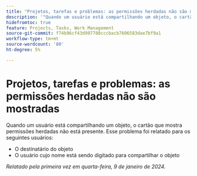 ```yaml
---
title: "Projetos, tarefas e problemas: as permissões herdadas não são mostradas"
description: '"Quando um usuário está compartilhando um objeto, o cartão que mostra permissões herdadas não está presente. ”'
hidefromtoc: true
feature: Projects, Tasks, Work Management
source-git-commit: f74b96cf43d997780cccbacb7606583dae7bf9a1
workflow-type: tm+mt
source-wordcount: '80'
ht-degree: 5%

---
```



# Projetos, tarefas e problemas: as permissões herdadas não são mostradas

Quando um usuário está compartilhando um objeto, o cartão que mostra permissões herdadas não está presente. Esse problema foi relatado para os seguintes usuários:

* O destinatário do objeto
* O usuário cujo nome está sendo digitado para compartilhar o objeto

_Relatado pela primeira vez em quarta-feira, 9 de janeiro de 2024._
